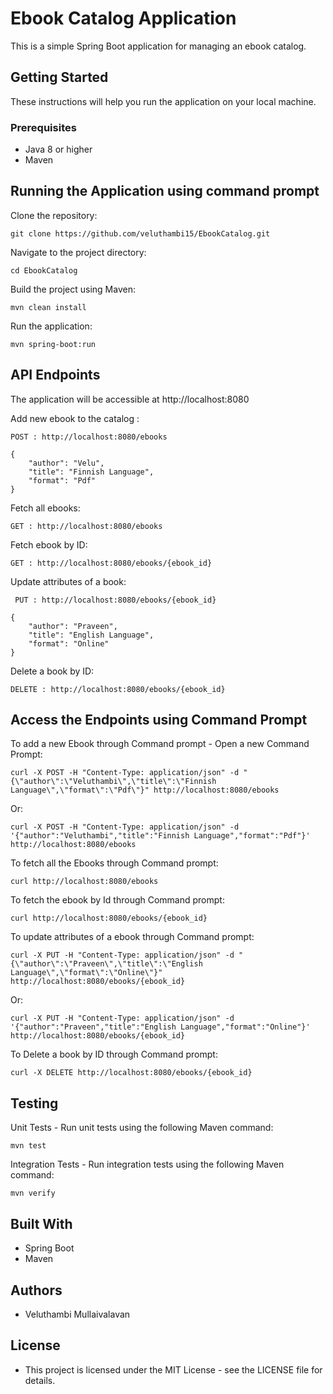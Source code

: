 # Ebook Catalog Application

This is a simple Spring Boot application for managing an ebook catalog.

## Getting Started

These instructions will help you run the application on your local machine.

### Prerequisites

- Java 8 or higher
- Maven

## Running the Application using command prompt

Clone the repository:

   	git clone https://github.com/veluthambi15/EbookCatalog.git
   
Navigate to the project directory:

	cd EbookCatalog
	
Build the project using Maven:

	mvn clean install

Run the application:

	mvn spring-boot:run


## API Endpoints

The application will be accessible at http://localhost:8080

Add new ebook to the catalog :

	POST : http://localhost:8080/ebooks

	{
		"author": "Velu",
		"title": "Finnish Language",
		"format": "Pdf"
	}

Fetch all ebooks:

	GET : http://localhost:8080/ebooks
	
Fetch ebook by ID:

	GET : http://localhost:8080/ebooks/{ebook_id}
	
Update attributes of a book:

	 PUT : http://localhost:8080/ebooks/{ebook_id}

	{
		"author": "Praveen",
		"title": "English Language",
		"format": "Online"
	}

Delete a book by ID:

	DELETE : http://localhost:8080/ebooks/{ebook_id}
	

## Access the Endpoints using Command Prompt

To add a new Ebook through Command prompt - Open a new Command Prompt:

	curl -X POST -H "Content-Type: application/json" -d "{\"author\":\"Veluthambi\",\"title\":\"Finnish Language\",\"format\":\"Pdf\"}" http://localhost:8080/ebooks
		
Or:

	curl -X POST -H "Content-Type: application/json" -d '{"author":"Veluthambi","title":"Finnish Language","format":"Pdf"}' http://localhost:8080/ebooks
	
To fetch all the Ebooks through Command prompt:

	curl http://localhost:8080/ebooks
	
To fetch the ebook by Id through Command prompt:
	
	curl http://localhost:8080/ebooks/{ebook_id}
	
To update attributes of a ebook through Command prompt:

	curl -X PUT -H "Content-Type: application/json" -d "{\"author\":\"Praveen\",\"title\":\"English Language\",\"format\":\"Online\"}" http://localhost:8080/ebooks/{ebook_id}
	
Or:

	curl -X PUT -H "Content-Type: application/json" -d '{"author":"Praveen","title":"English Language","format":"Online"}' http://localhost:8080/ebooks/{ebook_id}
	
To Delete a book by ID through Command prompt:

	curl -X DELETE http://localhost:8080/ebooks/{ebook_id}
	
## Testing

Unit Tests - Run unit tests using the following Maven command:
 
	mvn test
	
Integration Tests - Run integration tests using the following Maven command:

	mvn verify


## Built With

- Spring Boot
- Maven

## Authors

- Veluthambi Mullaivalavan

## License

- This project is licensed under the MIT License - see the LICENSE file for details.
